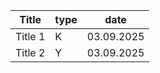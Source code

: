 | Title | type | date |
| --- | --- | --- |
| Title 1 | K | 03.09.2025 |
| Title 2 | Y | 03.09.2025 |
